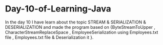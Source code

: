 # Day-10-of-Learning-Java
In the day 10 I have learn about the topic STREAM &amp; SERIALIZATION &amp; DESERIALIZATION and made the program based on {ByteStreamToUpper , CharacterStreamReplaceSpace ,  EmployeeSerialization using Employees.txt file , Employees.txt file &amp; Deserialization it }.
